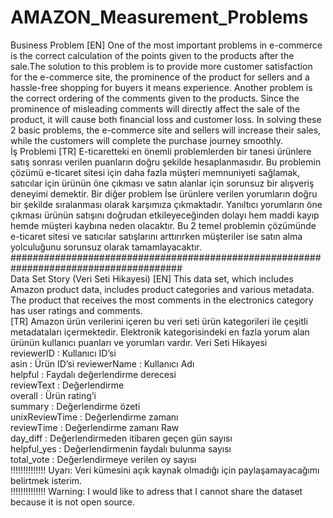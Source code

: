 # AMAZON_Measurement_Problems
 Business Problem [EN]  One of the most important problems in e-commerce is the correct calculation of the points given to the products after the sale.The solution to this problem is to provide more customer satisfaction for the e-commerce site, the prominence of the product for sellers and a hassle-free shopping for buyers it means experience. Another problem is the correct ordering of the comments given to the products. Since the prominence of misleading comments will directly affect the sale of the product, it will cause both financial loss and customer loss. In solving these 2 basic problems, the e-commerce site and sellers will increase their sales, while the customers will complete the purchase journey smoothly.  
 İş Problemi [TR]  E-ticaretteki en önemli problemlerden bir tanesi ürünlere satış sonrası verilen puanların doğru şekilde hesaplanmasıdır. Bu problemin çözümü e-ticaret sitesi için daha fazla müşteri memnuniyeti sağlamak, satıcılar için ürünün öne çıkması ve satın alanlar için sorunsuz bir alışveriş deneyimi demektir. Bir diğer problem İse ürünlere verilen yorumların doğru bir şekilde sıralanması olarak karşımıza çıkmaktadır. Yanıltıcı yorumların öne çıkması ürünün satışını doğrudan etkileyeceğinden dolayı hem maddi kayıp hemde müşteri kaybına neden olacaktır. Bu 2 temel problemin çözümünde e-ticaret sitesi ve satıcılar satışlarını arttırırken müşteriler ise satın alma yolculuğunu sorunsuz olarak tamamlayacaktır.  
 #######################################################################################  
Data Set Story (Veri Seti Hikayesi)  [EN]  This data set, which includes Amazon product data, includes product categories and various metadata. The product that receives the most comments in the electronics category has user ratings and comments.  
[TR]  Amazon ürün verilerini içeren bu veri seti ürün kategorileri ile çeşitli metadataları içermektedir. Elektronik kategorisindeki en fazla yorum alan ürünün kullanıcı puanları ve yorumları vardır.  Veri Seti Hikayesi  
reviewerID : Kullanıcı ID’si  
asin : Ürün ID’si 
reviewerName : Kullanıcı Adı  
helpful : Faydalı değerlendirme derecesi  
reviewText : Değerlendirme  
overall : Ürün rating’i  
summary : Değerlendirme özeti  
unixReviewTime : Değerlendirme zamanı  
reviewTime : Değerlendirme zamanı Raw  
day_diff : Değerlendirmeden itibaren geçen gün sayısı  
helpful_yes : Değerlendirmenin faydalı bulunma sayısı  
total_vote : Değerlendirmeye verilen oy sayısı  
!!!!!!!!!!!!!!  Uyarı: Veri kümesini açık kaynak olmadığı için paylaşamayacağımı belirtmek isterim.  
!!!!!!!!!!!!!!  Warning: I would like to adress that I cannot share the dataset because it is not open source.
